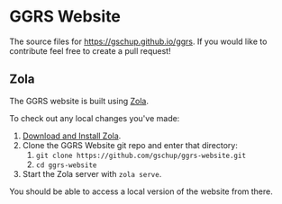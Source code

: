 # GGRS Website

The source files for https://gschup.github.io/ggrs. If you would like to contribute feel free to create a pull request!

## Zola

The GGRS website is built using [Zola](https://www.getzola.org/).

To check out any local changes you've made:

1. [Download and Install Zola](https://www.getzola.org/).
2. Clone the GGRS Website git repo and enter that directory:
    1. `git clone https://github.com/gschup/ggrs-website.git`
    2. `cd ggrs-website`
3. Start the Zola server with `zola serve`.

You should be able to access a local version of the website from there.
